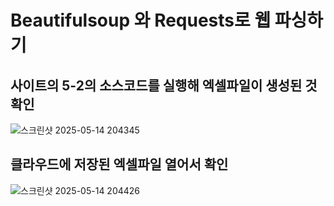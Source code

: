 # Beautifulsoup 와 Requests로 웹 파싱하기

## 사이트의 5-2의 소스코드를 실행해 엑셀파일이 생성된 것 확인
![스크린샷 2025-05-14 204345](https://github.com/user-attachments/assets/fd2a4237-a1d4-472c-932a-4bd8eaa16b8f)

## 클라우드에 저장된 엑셀파일 열어서 확인
![스크린샷 2025-05-14 204426](https://github.com/user-attachments/assets/570b73c5-9381-4b3d-b72e-7b947883bb8c)
